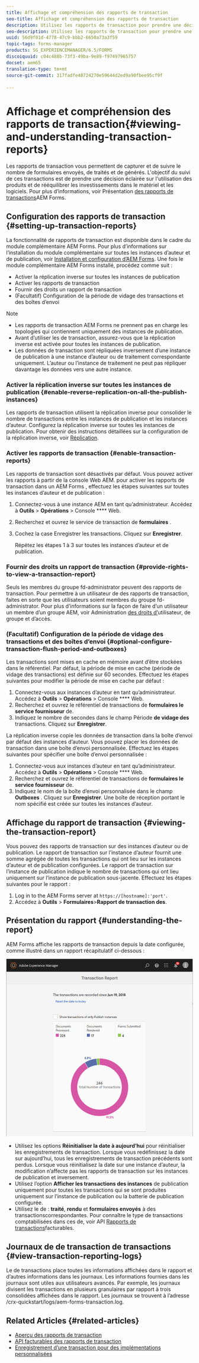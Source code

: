 ```yaml
---
title: Affichage et compréhension des rapports de transaction
seo-title: Affichage et compréhension des rapports de transaction
description: Utilisez les rapports de transaction pour prendre une décision éclairée sur l'utilisation du produit et rééquilibrer les investissements dans le matériel et les logiciels.
seo-description: Utilisez les rapports de transaction pour prendre une décision éclairée sur l'utilisation du produit et rééquilibrer les investissements dans le matériel et les logiciels.
uuid: 56d9f01d-4778-47c9-bbb2-6650a73a3f59
topic-tags: forms-manager
products: SG_EXPERIENCEMANAGER/6.5/FORMS
discoiquuid: c04c488b-73f3-49ba-9e89-f97497965757
docset: aem65
translation-type: tm+mt
source-git-commit: 317fadfe48724270e59644d2ed9a90fbee95cf9f

---
```



# Affichage et compréhension des rapports de transaction{#viewing-and-understanding-transaction-reports}

Les rapports de transaction vous permettent de capturer et de suivre le nombre de formulaires envoyés, de  traités et de  générés. L&#39;objectif du suivi de ces transactions est de prendre une décision éclairée sur l&#39;utilisation des produits et de rééquilibrer les investissements dans le matériel et les logiciels. Pour plus d’informations, voir Présentation [des rapports de transactions](../../forms/using/transaction-reports-overview.md)AEM Forms.

## Configuration des rapports de transaction {#setting-up-transaction-reports}

La fonctionnalité de rapports de transaction est disponible dans le cadre du module complémentaire AEM Forms. Pour plus d’informations sur l’installation du module complémentaire sur toutes les instances d’auteur et de publication, voir [Installation et configuration d’AEM Forms](/help/forms/using/installing-configuring-aem-forms-osgi.md). Une fois le module complémentaire AEM Forms installé, procédez comme suit :

* Activer la réplication inverse sur toutes les instances de publication
* Activer les rapports de transaction
* Fournir des droits  un rapport de transaction
* (Facultatif) Configuration de la période de vidage des transactions et des boîtes d’envoi [](/help/forms/using/installing-configuring-aem-forms-osgi.md)

>[!NOTE]
>
>* Les rapports de transaction AEM Forms ne prennent pas en charge les topologies qui contiennent uniquement des instances de publication.
>* Avant d’utiliser les  de transaction, assurez-vous que la réplication inverse est activée pour toutes les instances de publication.
>* Les données de transaction sont répliquées inversement d’une instance de publication à une instance d’auteur ou de traitement correspondante uniquement. L’auteur ou l’instance de traitement ne peut pas répliquer davantage les données vers une autre instance.
>



### Activer la réplication inverse sur toutes les instances de publication {#enable-reverse-replication-on-all-the-publish-instances}

Les rapports de transaction utilisent la réplication inverse pour consolider le nombre de transactions entre les instances de publication et les instances d’auteur. Configurez la réplication inverse sur toutes les instances de publication. Pour obtenir des instructions détaillées sur la configuration de la réplication inverse, voir [Réplication](/help/sites-deploying/replication.md).

### Activer les rapports de transaction {#enable-transaction-reports}

Les rapports de transaction sont désactivés par défaut. Vous pouvez activer les rapports à partir de la console Web AEM. pour activer les rapports de transaction dans un AEM Forms , effectuez les étapes suivantes sur toutes les instances d’auteur et de publication :

1. Connectez-vous à une instance AEM en tant qu’administrateur. Accédez à **Outils** > **Opérations** > Console **** Web.
1. Recherchez et ouvrez le service de transaction de **formulaires** .
1. Cochez la case Enregistrer les transactions. Cliquez sur **Enregistrer**.

   Répétez les étapes 1 à 3 sur toutes les instances d’auteur et de publication.

### Fournir des droits  un rapport de transaction {#provide-rights-to-view-a-transaction-report}

Seuls les membres du groupe fd-administrator peuvent des rapports de transaction. Pour permettre à un utilisateur de des rapports de transaction, faites en sorte que les utilisateurs soient membres du groupe fd-administrator. Pour plus d’informations sur la façon de faire d’un utilisateur un membre d’un groupe AEM, voir Administration [des droits d’](/help/sites-administering/user-group-ac-admin.md)utilisateur, de groupe et d’accès.

### (Facultatif) Configuration de la période de vidage des transactions et des boîtes d’envoi {#optional-configure-transaction-flush-period-and-outboxes}

Les transactions sont mises en cache en mémoire avant d’être stockées dans le référentiel. Par défaut, la période de mise en cache (période de vidage des transactions) est définie sur 60 secondes. Effectuez les étapes suivantes pour modifier la période de mise en cache par défaut :

1. Connectez-vous aux instances d’auteur en tant qu’administrateur. Accédez à **Outils** > **Opérations** > Console **** Web.
1. Recherchez et ouvrez le référentiel de transactions de **formulaires  le service  fournisseur** de.
1. Indiquez le nombre de secondes dans le champ Période **de vidage des** transactions. Cliquez sur **Enregistrer**.

La réplication inverse copie les données de transaction dans la boîte d’envoi par défaut des instances d’auteur. Vous pouvez placer les données de transaction dans une boîte d’envoi personnalisée. Effectuez les étapes suivantes pour spécifier une boîte d’envoi personnalisée :

1. Connectez-vous aux instances d’auteur en tant qu’administrateur. Accédez à **Outils** > **Opérations** > Console **** Web.
1. Recherchez et ouvrez le référentiel de transactions de **formulaires  le service  fournisseur** de.
1. Indiquez le nom de la boîte d’envoi personnalisée dans le champ **Outboxes** . Cliquez sur **Enregistrer**. Une boîte de réception portant le nom spécifié est créée sur toutes les instances d’auteur.

## Affichage du rapport de transaction {#viewing-the-transaction-report}

Vous pouvez des rapports de transaction sur des instances d’auteur ou de publication. Le rapport de transaction sur l’instance d’auteur fournit une somme agrégée de toutes les transactions qui ont lieu sur les instances d’auteur et de publication configurées. Le rapport de transaction sur l’instance de publication indique le nombre de transactions qui ont lieu uniquement sur l’instance de publication sous-jacente. Effectuez les étapes suivantes pour  le rapport :

1. Log in to the AEM Forms server at `https://[hostname]:'port'`.
1. Accédez à **Outils** > **Formulaires**>**Rapport de transaction des**.

## Présentation du rapport {#understanding-the-report}

AEM Forms affiche les rapports de transaction depuis la date configurée, comme illustré dans un rapport récapitulatif ci-dessous :

![sample-transaction-report-author](assets/sample-transaction-report-author.png)

* Utilisez les options **Réinitialiser la date à aujourd’hui** pour réinitialiser les enregistrements de transaction. Lorsque vous redéfinissez la date sur aujourd’hui, tous les enregistrements de transaction précédents sont perdus. Lorsque vous réinitialisez la date sur une instance d’auteur, la modification n’affecte pas les rapports de transaction sur les instances de publication et inversement.
* Utilisez l’option **Afficher les transactions des instances** de publication uniquement pour toutes les transactions qui se sont produites uniquement sur l’instance de publication ou la batterie de publication configurée.
* Utilisez le  de :  **traité**, **rendu** et **formulaires envoyés** à des transactionscorrespondantes. Pour connaître le type de transactions comptabilisées dans ces  de, voir API [Rapports de transactions](../../forms/using/transaction-reports-billable-apis.md)facturables.

## Journaux de de transaction  de transactions {#view-transaction-reporting-logs}

Le de transactions place toutes les informations affichées dans le rapport et d’autres informations dans les journaux. Les informations fournies dans les journaux sont utiles aux utilisateurs avancés. Par exemple, les journaux divisent les transactions en plusieurs  granulaires par rapport à trois  consolidées affichées dans le rapport. Les journaux se trouvent à l’adresse /crx-quickstart/logs/aem-forms-transaction.log.

## Related Articles {#related-articles}

* [Aperçu des rapports de transaction](../../forms/using/transaction-reports-overview.md)
* [API facturables des rapports de transaction](../../forms/using/transaction-reports-billable-apis.md)
* [Enregistrement d’une transaction pour des implémentations personnalisées](/help/forms/using/record-transaction-custom-implementation.md)

